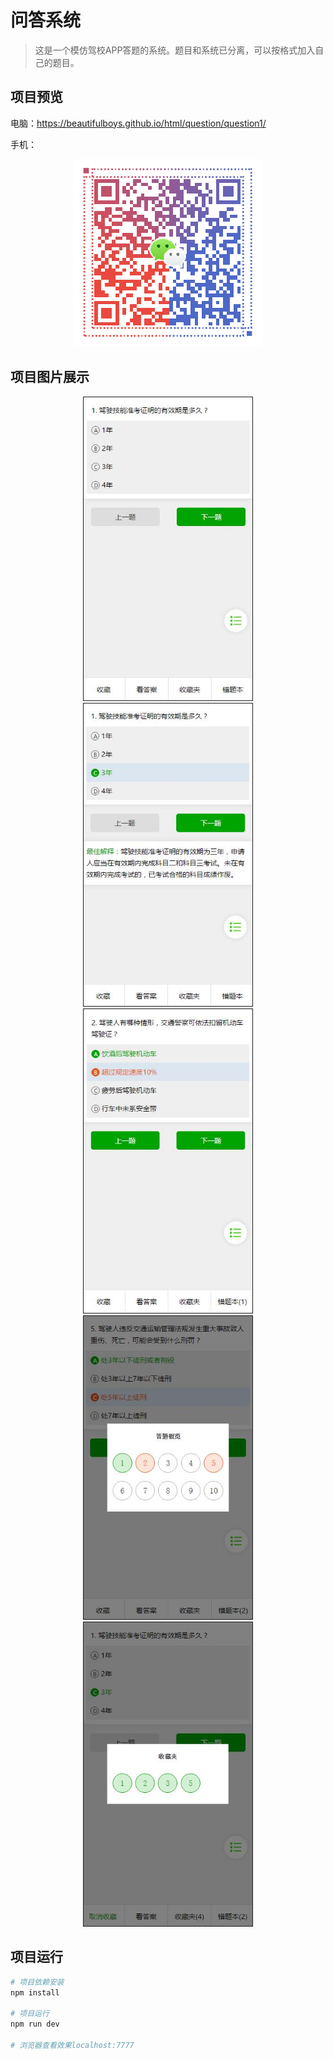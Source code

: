 

# 问答系统

> 这是一个模仿驾校APP答题的系统。题目和系统已分离，可以按格式加入自己的题目。


## 项目预览

  电脑：https://beautifulboys.github.io/html/question/question1/

  手机：
  <p align="center">
    <img src="https://raw.githubusercontent.com/beautifulBoys/beautifulBoys.github.io/master/source/question/question.png"/>
  </p>

## 项目图片展示

  <p align="center" background="#333">
    <img src="https://raw.githubusercontent.com/beautifulBoys/beautifulBoys.github.io/master/source/question/1111.jpg" width="270px" border="1px solid #333"/>
    <img src="https://raw.githubusercontent.com/beautifulBoys/beautifulBoys.github.io/master/source/question/2222.jpg" width="270px" border="1px solid #333"/>
    <img src="https://raw.githubusercontent.com/beautifulBoys/beautifulBoys.github.io/master/source/question/3333.jpg" width="270px" border="1px solid #333"/>
    <img src="https://raw.githubusercontent.com/beautifulBoys/beautifulBoys.github.io/master/source/question/4444.jpg" width="270px" border="1px solid #333"/>
    <img src="https://raw.githubusercontent.com/beautifulBoys/beautifulBoys.github.io/master/source/question/5555.jpg" width="270px" border="1px solid #333"/>
  </p>


## 项目运行

``` bash
# 项目依赖安装
npm install

# 项目运行
npm run dev

# 浏览器查看效果localhost:7777
```

